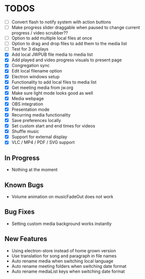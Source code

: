 # TODOS

- [ ] Convert flash to notify system with action buttons
- [ ] Make progress slider draggable when paused to change current progress / video scrubber??
- [ ] Option to add multiple local files at once
- [ ] Option to drag and drop files to add them to the media list
- [ ] Test for 3 displays
- [X] Add local JWPUB file media to media list
- [X] Add played and video progress visuals to present page
- [X] Congregation sync
- [X] Edit local filename option
- [X] Electron windows setup
- [X] Functionality to add local files to media list
- [X] Get meeting media from jw.org
- [X] Make sure light mode looks good as well
- [X] Media webpage
- [X] OBS integration
- [X] Presentation mode
- [X] Recurring media functionality
- [X] Save preferences locally
- [X] Set custom start and end times for videos
- [X] Shuffle music
- [X] Support for external display
- [X] VLC / MP4 / PDF / SVG support

## In Progress

- Nothing at the moment

## Known Bugs

- Volume animation on musicFadeOut does not work

## Bug Fixes

- Setting custom media background works instantly

## New Features

- Using electron-store instead of home grown version
- Use translation for song and paragraph in file names
- Auto rename media when switching local language
- Auto rename meeting folders when switching date format
- Auto rename mediaList keys when switching date format
